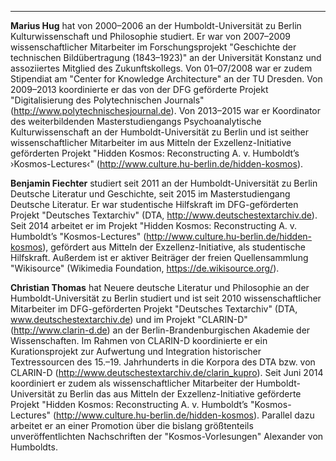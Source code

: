 ---
**Marius Hug** hat von 2000–2006 an der Humboldt-Universität zu Berlin Kulturwissenschaft und Philosophie studiert. Er war von 2007–2009 wissenschaftlicher Mitarbeiter im Forschungsprojekt "Geschichte der technischen Bildübertragung (1843–1923)" an der Universität Konstanz und assoziiertes Mitglied des Zukunftskollegs. Von 01–07/2008 war er zudem Stipendiat am "Center for Knowledge Architecture" an der TU Dresden. Von 2009–2013 koordinierte er das von der DFG geförderte Projekt "Digitalisierung des Polytechnischen Journals" (<http://www.polytechnischesjournal.de>). Von 2013–2015 war er Koordinator des weiterbildenden Masterstudiengangs Psychoanalytische Kulturwissenschaft an der Humboldt-Universität zu Berlin und ist seither wissenschaftlicher Mitarbeiter im aus Mitteln der Exzellenz-Initiative geförderten Projekt "Hidden Kosmos: Reconstructing A. v. Humboldt’s ›Kosmos-Lectures‹" (<http://www.culture.hu-berlin.de/hidden-kosmos>).

**Benjamin Fiechter** studiert seit 2011 an der Humboldt-Universität zu Berlin Deutsche Literatur und Geschichte, seit 2015 im Masterstudiengang Deutsche Literatur. Er war studentische Hilfskraft im DFG-geförderten Projekt "Deutsches Textarchiv" (DTA, <http://www.deutschestextarchiv.de>). Seit 2014 arbeitet er im Projekt "Hidden Kosmos: Reconstructing A. v. Humboldt’s "Kosmos-Lectures" (<http://www.culture.hu-berlin.de/hidden-kosmos>), gefördert aus Mitteln der Exzellenz-Initiative, als studentische Hilfskraft. Außerdem ist er aktiver Beiträger der freien Quellensammlung "Wikisource" (Wikimedia Foundation, <https://de.wikisource.org/>).

**Christian Thomas** hat Neuere deutsche Literatur und Philosophie an der Humboldt-Universität zu Berlin studiert und ist seit 2010 wissenschaftlicher Mitarbeiter im DFG-geförderten Projekt "Deutsches Textarchiv" (DTA, www.deutschestextarchiv.de) und im Projekt "CLARIN-D" (<http://www.clarin-d.de>) an der Berlin-Brandenburgischen Akademie der Wissenschaften. Im Rahmen von CLARIN-D koordinierte er ein Kurationsprojekt zur Aufwertung und Integration historischer Textressourcen des 15.–19. Jahrhunderts in die Korpora des DTA bzw. von CLARIN-D (<http://www.deutschestextarchiv.de/clarin_kupro>). Seit Juni 2014 koordiniert er zudem als wissenschaftlicher Mitarbeiter der Humboldt-Universität zu Berlin das aus Mitteln der Exzellenz-Initiative geförderte Projekt "Hidden Kosmos: Reconstructing A. v. Humboldt’s "Kosmos-Lectures" (http://www.culture.hu-berlin.de/hidden-kosmos). Parallel dazu arbeitet er an einer Promotion über die bislang größtenteils unveröffentlichten Nachschriften der "Kosmos-Vorlesungen" Alexander von Humboldts.